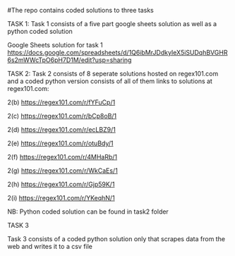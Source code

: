 #The repo contains coded solutions to three tasks

TASK 1:
Task 1 consists of a five part google sheets solution as well as a python coded solution

Google Sheets solution for task 1
https://docs.google.com/spreadsheets/d/1Q6ibMrJDdkyIeX5iSUDqhBVGHR6s2mWWcTpO6pH7D1M/edit?usp=sharing

TASK 2:
Task 2 consists of 8 seperate solutions hosted on regex101.com and a coded python version consists of all of them
links to solutions at regex101.com:

2(b) https://regex101.com/r/fYFuCp/1

2(c) https://regex101.com/r/bCp8oB/1

2(d) https://regex101.com/r/ecLBZ9/1

2(e) https://regex101.com/r/otuBdy/1

2(f) https://regex101.com/r/4MHaRb/1

2(g) https://regex101.com/r/WkCaEs/1

2(h) https://regex101.com/r/Gjp59K/1

2(i) https://regex101.com/r/YKeqhN/1

NB: Python coded solution can be found in task2 folder

TASK 3

Task 3 consists of a coded python solution only that scrapes data
from the web and writes it to a csv file
